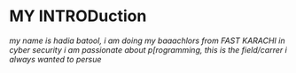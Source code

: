 # MY INTRODuction
_my name is hadia batool, i am doing my baaachlors from FAST KARACHI in cyber security_
_i am passionate about p[rogramming, this is the field/carrer i always wanted to persue_
